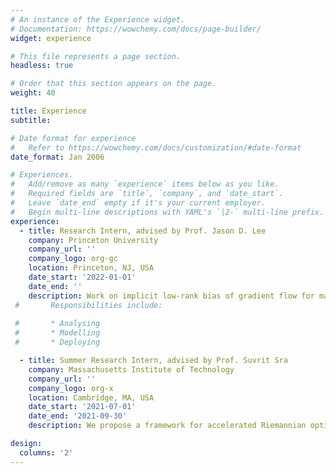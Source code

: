 ```yaml
---
# An instance of the Experience widget.
# Documentation: https://wowchemy.com/docs/page-builder/
widget: experience

# This file represents a page section.
headless: true

# Order that this section appears on the page.
weight: 40

title: Experience
subtitle:

# Date format for experience
#   Refer to https://wowchemy.com/docs/customization/#date-format
date_format: Jan 2006

# Experiences.
#   Add/remove as many `experience` items below as you like.
#   Required fields are `title`, `company`, and `date_start`.
#   Leave `date_end` empty if it's your current employer.
#   Begin multi-line descriptions with YAML's `|2-` multi-line prefix.
experience:
  - title: Research Intern, advised by Prof. Jason D. Lee
    company: Princeton University
    company_url: ''
    company_logo: org-gc
    location: Princeton, NJ, USA
    date_start: '2022-01-01'
    date_end: ''
    description: Work on implicit low-rank bias of gradient flow for matrix factorization problems. 
 #       Responsibilities include:
        
 #       * Analysing
 #       * Modelling
 #       * Deploying

  - title: Summer Research Intern, advised by Prof. Suvrit Sra
    company: Massachusetts Institute of Technology
    company_url: ''
    company_logo: org-x
    location: Cambridge, MA, USA
    date_start: '2021-07-01'
    date_end: '2021-09-30'
    description: We propose a framework for accelerated Riemannian optimization algorithms and analyze its convergence rate. The framework allows us to generalize many     known accelerated algorithms to the Riemannian setting.

design:
  columns: '2'
---
```

